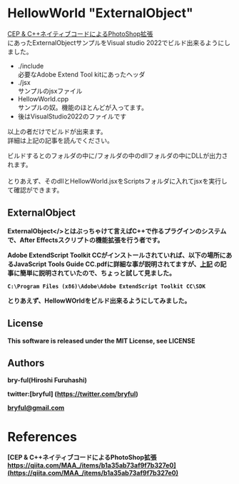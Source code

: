 ﻿
# HellowWorld "ExternalObject"

[CEP & C++ネイティブコードによるPhotoShop拡張](https://qiita.com/MAA_/items/b1a35ab73af9f7b327e0) <br>
にあったExternalObjectサンプルをVisual studio 2022でビルド出来るようにしました。

* ./include<br>必要なAdobe Extend Tool kitにあったヘッダ
* ./jsx<br>サンプルのjsxファイル
* HellowWorld.cpp<br>サンプルの奴。機能のほとんどが入ってます。
* 後はVisualStudio2022のファイルです

以上の者だけでビルドが出来ます。<br>
詳細は上記の記事を読んでください。
<br>

ビルドすると<x64>のフォルダの中に<Release>/<Debug>フォルダの中のdllフォルダの中にDLLが出力されます。<br>
<br>
とりあえず、そのdllとHellowWorld.jsxをScriptsフォルダに入れてjsxを実行して確認ができます。<br>


## ExternalObject

<b>ExternalObject</>とはぶっちゃけて言えばC++で作るプラグインのシステムで、After Effectsスクリプトの機能拡張を行う者です。<br>

Adobe ExtendScript Toolkit CCがインストールされていれば、以下の場所にある<b>JavaScript Tools Guide CC.pdf</b>に詳細な事が説明されてますが、[上記](https://qiita.com/MAA_/items/b1a35ab73af9f7b327e0) の記事に簡単に説明されていたので、ちょっと試して見ました。

```
C:\Program Files (x86)\Adobe\Adobe ExtendScript Toolkit CC\SDK
```

とりあえず、HellowWOrldをビルド出来るようにしてみました。<br>


## License

This software is released under the MIT License, see LICENSE<br>

## Authors

bry-ful(Hiroshi Furuhashi)<br>

twitter:[bryful] (https://twitter.com/bryful) <br>

bryful@gmail.com<br>

# References

[CEP & C++ネイティブコードによるPhotoShop拡張 https://qiita.com/MAA_/items/b1a35ab73af9f7b327e0](https://qiita.com/MAA_/items/b1a35ab73af9f7b327e0) <br>


